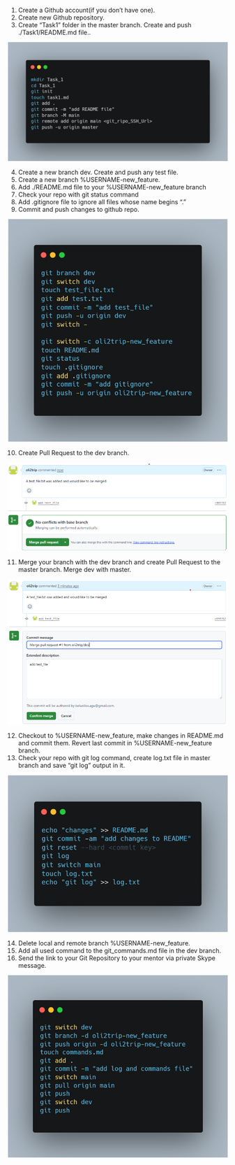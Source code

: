 1. Create a Github account(if you don’t have one).
2. Create new Github repository.
3. Create “Task1” folder in the master branch. Create and push ./Task1/README.md file..

![imagecode1](https://github.com/oli2trip/example/blob/main/carbon1.png)

4. Create a new branch dev. Create and push any test file.
5. Create a new branch %USERNAME-new\_feature.
6. Add ./README.md file to your %USERNAME-new\_feature branch
7. Check your repo with git status command
8. Add .gitignore file to ignore all files whose name begins “.”
9. Commit and push changes to github repo.

![imagecode2](https://github.com/oli2trip/example/blob/main/carbon2.png)

10. Create Pull Request to the dev branch.

![Pullrequest](https://github.com/oli2trip/example/blob/main/pull.png)

11. Merge your branch with the dev branch and create Pull Request to the master branch. Merge dev with master.


![merge](https://github.com/oli2trip/example/blob/main/merge.png)

12. Checkout to %USERNAME-new_feature, make changes in README.md and commit them. Revert last commit in %USERNAME-new_feature branch.
13. Check your repo with git log command, create log.txt file in master branch and save “git log” output in it.

![imagecode3](https://github.com/oli2trip/example/blob/main/carbon3.png)

14. Delete local and remote branch %USERNAME-new_feature.
15. Add all used command to the git_commands.md file in the dev branch.
16. Send the link to your Git Repository to your mentor via private Skype message.

![imagecode4](https://github.com/oli2trip/example/blob/main/carbon4.png)


[def]: oli